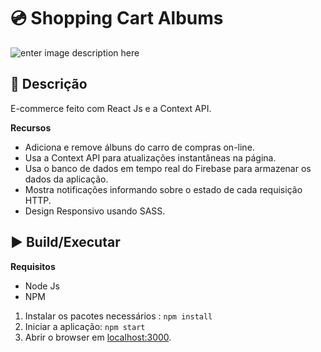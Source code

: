 
# 💿 Shopping Cart Albums

![enter image description here](https://s9.gifyu.com/images/ShoppingCart.gif)


## 🔎 Descrição
E-commerce feito com React Js e a Context API.

**Recursos**

- Adiciona e remove álbuns do carro de compras on-line.
- Usa a Context API para atualizações instantâneas na página.
- Usa o banco de dados em tempo real do Firebase para armazenar os dados da aplicação. 
- Mostra notificações informando sobre o estado de cada requisição HTTP.
- Design Responsivo usando SASS. 

##  ▶️ Build/Executar
**Requisitos**
- Node Js
- NPM
1. Instalar os pacotes necessários : `npm install`
2. Iniciar a aplicação: `npm start` 
5. Abrir o browser em [localhost:3000](https://localhost:3000/).

